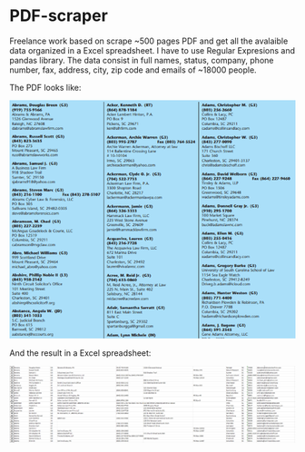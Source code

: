 # PDF-scraper
Freelance work based on scrape ~500 pages PDF and get all the avalaible data organized in a Excel spreadsheet.
I have to use Regular Expresions and pandas library.
The data consist in full names, status, company, phone number, fax, address, city, zip code and emails of ~18000 people.

The PDF looks like: 

![Screenshot](screenshot1.png)

And the result in a Excel spreadsheet: 

![Screenshot](screenshot2.png)
